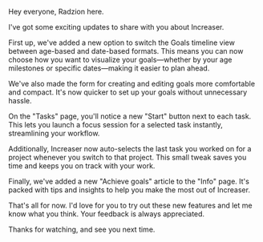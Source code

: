 Hey everyone, Radzion here.

I've got some exciting updates to share with you about Increaser.

First up, we've added a new option to switch the Goals timeline view between age-based and date-based formats. This means you can now choose how you want to visualize your goals—whether by your age milestones or specific dates—making it easier to plan ahead.

We've also made the form for creating and editing goals more comfortable and compact. It's now quicker to set up your goals without unnecessary hassle.

On the "Tasks" page, you'll notice a new "Start" button next to each task. This lets you launch a focus session for a selected task instantly, streamlining your workflow.

Additionally, Increaser now auto-selects the last task you worked on for a project whenever you switch to that project. This small tweak saves you time and keeps you on track with your work.

Finally, we've added a new "Achieve goals" article to the "Info" page. It's packed with tips and insights to help you make the most out of Increaser.

That's all for now. I'd love for you to try out these new features and let me know what you think. Your feedback is always appreciated.

Thanks for watching, and see you next time.
